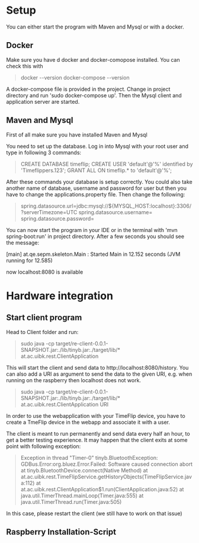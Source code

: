 
# Setup

You can either start the program with Maven and Mysql or with a docker.

## Docker

Make sure you have d docker and docker-comopose installed. You can check this with 
>docker --version
>docker-compose --version

A docker-compose file is provided in the project. Change in project directory and 
run 'sudo docker-compose up'. Then the Mysql client and application server are started.

## Maven and Mysql

First of all make sure you have installed Maven and Mysql

You need to set up the database. Log in into Mysql with your root user
and type in following 3 commands:

>CREATE DATABASE timeflip;
>CREATE USER 'default'@'%' identified by 'Timeflippers.123';
>GRANT ALL ON timeflip.* to 'default'@'%';

After these commands your database is setup correctly. You could also 
take another name of database, username and password for user but then you have
to change the applications.property file. Then change the following:

>spring.datasource.url=jdbc:mysql://${MYSQL_HOST:localhost}:3306/<nameOfDatabase>?serverTimezone=UTC
>spring.datasource.username=<yourUsername>
>spring.datasource.password=<yourPassword>

You can now start the program in your IDE or in the terminal with 'mvn spring-boot:run' in 
project directory. After a few seconds you should see the message:

[main] at.qe.sepm.skeleton.Main  : Started Main in 12.152 seconds (JVM running for 12.585)

now localhost:8080 is available


# Hardware integration

## Start client program

Head to Client folder and run:
>sudo java -cp target/re-client-0.0.1-SNAPSHOT.jar:./lib/tinyb.jar:./target/lib/* at.ac.uibk.rest.ClientApplication

This will start the client and send data to http://localhost:8080/history. You can also add a URI as argument to send
the data to the given URI, e.g. when running on the raspberry then localhost does not work. 

>sudo java -cp target/re-client-0.0.1-SNAPSHOT.jar:./lib/tinyb.jar:./target/lib/* at.ac.uibk.rest.ClientApplication URI

In order to use the webapplication with your TimeFlip device, you have to create a TmeFlip device in the webapp and 
associate it with a user. 

The client is meant to run permanently and send data every half an hour, to get a better testing experience. It may happen
that the client exits at some point with following exception: 

>Exception in thread "Timer-0" tinyb.BluetoothException: GDBus.Error:org.bluez.Error.Failed: Software caused connection abort
	at tinyb.BluetoothDevice.connect(Native Method)
	at at.ac.uibk.rest.TimeFlipService.getHistoryObjects(TimeFlipService.java:112)
	at at.ac.uibk.rest.ClientApplication$1.run(ClientApplication.java:52)
	at java.util.TimerThread.mainLoop(Timer.java:555)
	at java.util.TimerThread.run(Timer.java:505)

In this case, please restart the client (we still have to work on that issue)

## Raspberry Installation-Script

















